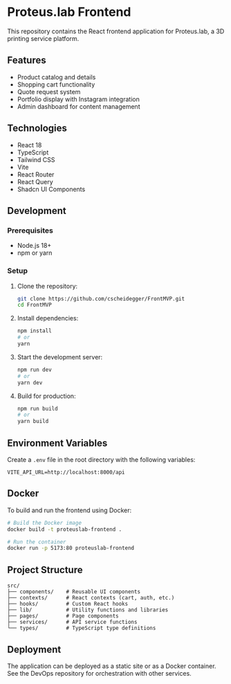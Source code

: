 
# Proteus.lab Frontend

This repository contains the React frontend application for Proteus.lab, a 3D printing service platform.

## Features

- Product catalog and details
- Shopping cart functionality
- Quote request system
- Portfolio display with Instagram integration
- Admin dashboard for content management

## Technologies

- React 18
- TypeScript
- Tailwind CSS
- Vite
- React Router
- React Query
- Shadcn UI Components

## Development

### Prerequisites

- Node.js 18+
- npm or yarn

### Setup

1. Clone the repository:
   ```bash
   git clone https://github.com/cscheidegger/FrontMVP.git
   cd FrontMVP
   ```

2. Install dependencies:
   ```bash
   npm install
   # or
   yarn
   ```

3. Start the development server:
   ```bash
   npm run dev
   # or
   yarn dev
   ```

4. Build for production:
   ```bash
   npm run build
   # or
   yarn build
   ```

## Environment Variables

Create a `.env` file in the root directory with the following variables:

```
VITE_API_URL=http://localhost:8000/api
```

## Docker

To build and run the frontend using Docker:

```bash
# Build the Docker image
docker build -t proteuslab-frontend .

# Run the container
docker run -p 5173:80 proteuslab-frontend
```

## Project Structure

```
src/
├── components/    # Reusable UI components
├── contexts/      # React contexts (cart, auth, etc.)
├── hooks/         # Custom React hooks
├── lib/           # Utility functions and libraries
├── pages/         # Page components
├── services/      # API service functions
└── types/         # TypeScript type definitions
```

## Deployment

The application can be deployed as a static site or as a Docker container. See the DevOps repository for orchestration with other services.
